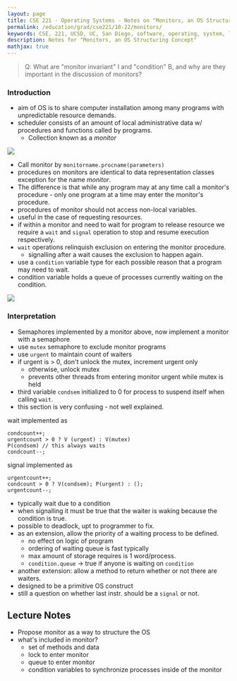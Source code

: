 ```yaml
---
layout: page
title: CSE 221 - Operating Systems - Notes on "Monitors, an OS Structuring Concept"
permalink: /education/grad/cse221/10-22/monitors/
keywords: CSE, 221, UCSD, UC, San Diego, software, operating, system, linux, C, rust, memory, OS, sync, monitor, java, semaphore, lock, mutex
description: Notes for "Monitors, an OS Structuring Concept"
mathjax: true
---
```


> Q: What are "monitor invariant" I and "condition" B, and why are they
> important in the discussion of monitors?



### Introduction

- aim of OS is to share computer installation among many programs with
  unpredictable resource demands.
- scheduler consists of an amount of local administrative data w/ procedures and functions called by programs.
    - Collection known as a _monitor_

![](../2020-10-21-09-47-09.png)

- Call monitor by `monitorname.procname(parameters)`
- procedures on monitors are identical to data representation classes
  exception for the name _monitor_.
- The difference is that while any program may at any time call a monitor's
  procedure - only one program at a time may enter the monitor's procedure.
- procedures of monitor should not access non-local variables.
- useful in the case of requesting resources.
- if within a monitor and need to wait for program to release resource we
  require a `wait` and `signal` operation to stop and resume execution
  respectively.
- `wait` operations relinquish exclusion on entering the monitor procedure.
    - signalling after a wait causes the exclusion to happen again.
- use a `condition` variable type for each possible reason that a program may
  need to wait.
- condition variable holds a queue of processes currently waiting on the
  condition.

![](../2020-10-21-10-05-05.png)

### Interpretation

- Semaphores implemented by a monitor above, now implement a monitor with a
  semaphore
- use `mutex` semaphore to exclude monitor programs
- use `urgent` to maintain count of waiters
- if urgent is > 0, don't unlock the mutex, increment urgent only
    - otherwise, unlock mutex
    - prevents other threads from entering monitor urgent while mutex is held
- third variable `condsem` initialized to 0 for process to suspend itself when
calling `wait`.
- this section is very confusing - not well explained.

wait implemented as

```
condcount++;
urgentcount > 0 ? V (urgent) : V(mutex)
P(condsem) // this always waits
condcount--;
```

signal implemented as

```
urgentcount++;
condcount > 0 ? V(condsem); P(urgent) : ();
urgentcount--;
```

- typically wait due to a condition
- when signalling it must be true that the waiter is waking because the
  condition is true.
- possible to deadlock, upt to programmer to fix.
- as an extension, allow the priority of a waiting process to be defined.
    - no effect on logic of program
    - ordering of waiting queue is fast typically
    - max amount of storage requires is 1 word/process.
    - `condition.queue` -> true if anyone is waiting on `condition`
- another extension: allow a method to return whether or not there are waiters.
- designed to be a primitive OS construct
- still a question on whether last instr. should be a `signal` or not.


## Lecture Notes

- Propose monitor as a way to structure the OS
- what's included in monitor?
  - set of methods and data
  - lock to enter monitor
  - queue to enter monitor
  - condition variables to synchronize processes inside of the monitor

